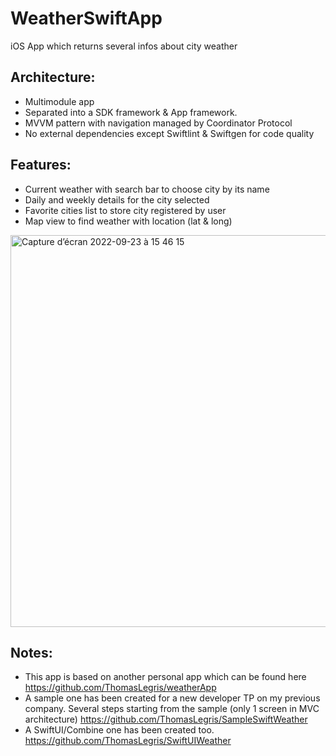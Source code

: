 # WeatherSwiftApp
iOS App which returns several infos about city weather

## Architecture:
- Multimodule app
- Separated into a SDK framework & App framework.
- MVVM pattern with navigation managed by Coordinator Protocol
- No external dependencies except Swiftlint & Swiftgen for code quality

## Features:
- Current weather with search bar to choose city by its name
- Daily and weekly details for the city selected
- Favorite cities list to store city registered by user
- Map view to find weather with location (lat & long) 

<img width="627" alt="Capture d’écran 2022-09-23 à 15 46 15" src="https://user-images.githubusercontent.com/34026747/192211666-4365725c-86fb-4d07-a73f-1337462b51d6.png">

## Notes:
- This app is based on another personal app which can be found here https://github.com/ThomasLegris/weatherApp 
- A sample one has been created for a new developer TP on my previous company. Several steps starting from the sample (only 1 screen in MVC architecture)
https://github.com/ThomasLegris/SampleSwiftWeather
- A SwiftUI/Combine one has been created too. https://github.com/ThomasLegris/SwiftUIWeather
